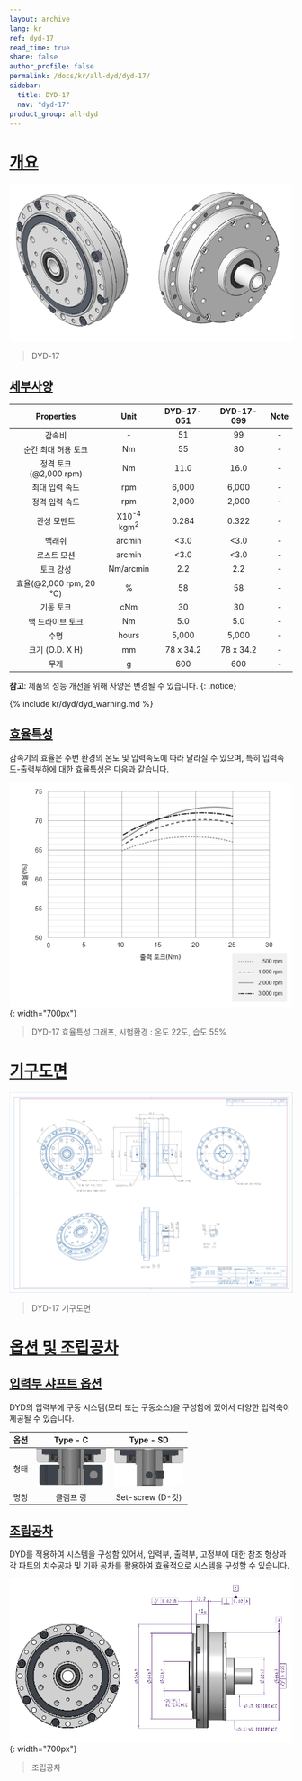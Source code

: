 ```yaml
---
layout: archive
lang: kr
ref: dyd-17
read_time: true
share: false
author_profile: false
permalink: /docs/kr/all-dyd/dyd-17/
sidebar:
  title: DYD-17
  nav: "dyd-17"
product_group: all-dyd
---
```


# [개요](#개요)

![](/assets/images/dyd/dyd_17_product_image_01.png)

> DYD-17

## [세부사양](#세부사양)

|          Properties          |               Unit               | DYD-17-051 | DYD-17-099 | Note |
|:----------------------------:|:--------------------------------:|:----------:|:----------:|:----:|
|            감속비            |                -                 |     51     |     99     |  -   |
|     순간 최대 허용 토크      |                Nm                |     55     |     80     |  -   |
|  정격 토크<br>(@2,000 rpm)   |                Nm                |    11.0    |    16.0    |  -   |
|        최대 입력 속도        |               rpm                |   6,000    |   6,000    |  -   |
|        정격 입력 속도        |               rpm                |   2,000    |   2,000    |  -   |
|         관성 모멘트          | X10<sup>-4</sup> kgm<sup>2</sup> |   0.284    |   0.322    |  -   |
|            백래쉬            |              arcmin              |    <3.0    |    <3.0    |  -   |
|         로스트 모션          |              arcmin              |    <3.0    |    <3.0    |  -   |
|          토크 강성           |            Nm/arcmin             |    2.2     |    2.2     |  -   |
| 효율(@2,000 rpm, 20 &#8451;) |                %                 |     58     |     58     |  -   |
|          기동 토크           |               cNm                |     30     |     30     |  -   |
|       백 드라이브 토크       |                Nm                |    5.0     |    5.0     |  -   |
|             수명             |              hours               |   5,000    |   5,000    |  -   |
|       크기 (O.D. X H)        |                mm                | 78 x 34.2  | 78 x 34.2  |  -   |
|             무게             |                g                 |    600     |    600     |  -   |

**참고**: 제품의 성능 개선을 위해 사양은 변경될 수 있습니다.
{: .notice}

{% include kr/dyd/dyd_warning.md %}

## [효율특성](#효율특성)

감속기의 효율은 주변 환경의 온도 및 입력속도에 따라 달라질 수 있으며, 특히 입력속도-출력부하에 대한 효율특성은 다음과 같습니다.

![](/assets/images/dyd/dyd_17_efficiency_kr.png){: width="700px"}

> DYD-17 효율특성 그래프, 시험환경 : 온도 22도, 습도 55%

# [기구도면](#기구도면)

![](/assets/images/dyd/dyd_17_drawings.png)

> DYD-17 기구도면

# [옵션 및 조립공차](#옵션-및-조립공차)

## [입력부 샤프트 옵션](#입력부-샤프트-옵션)

DYD의 입력부에 구동 시스템(모터 또는 구동소스)을 구성함에 있어서 다양한 입력축이 제공될 수 있습니다.

| 옵션 |                Type - C                |                Type - SD                |
|:----:|:--------------------------------------:|:---------------------------------------:|
| 형태 | ![](/assets/images/dyd/dyd_c_type.png) | ![](/assets/images/dyd/dyd_sd_type.png) |
| 명칭 |               클램프 링                |            Set-screw (D-컷)             |

## [조립공차](#조립공차)

DYD를 적용하여 시스템을 구성함 있어서, 입력부, 출력부, 고정부에 대한 참조 형상과 각 파트의 치수공차 및 기하 공차를 활용하여 효율적으로 시스템을 구성할 수 있습니다.

![](/assets/images/dyd/dyd_17_assembly_tollerance_01.png){: width="700px"}

> 조립공차
